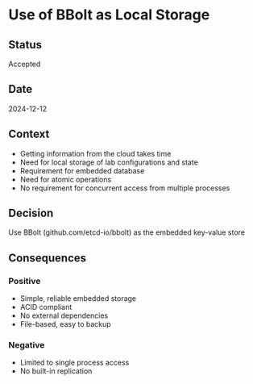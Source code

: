# Use of BBolt as Local Storage

## Status

Accepted

## Date

2024-12-12

## Context

- Getting information from the cloud takes time
- Need for local storage of lab configurations and state
- Requirement for embedded database
- Need for atomic operations
- No requirement for concurrent access from multiple processes

## Decision

Use BBolt (github.com/etcd-io/bbolt) as the embedded key-value store

## Consequences

### Positive

- Simple, reliable embedded storage
- ACID compliant
- No external dependencies
- File-based, easy to backup

### Negative

- Limited to single process access
- No built-in replication
